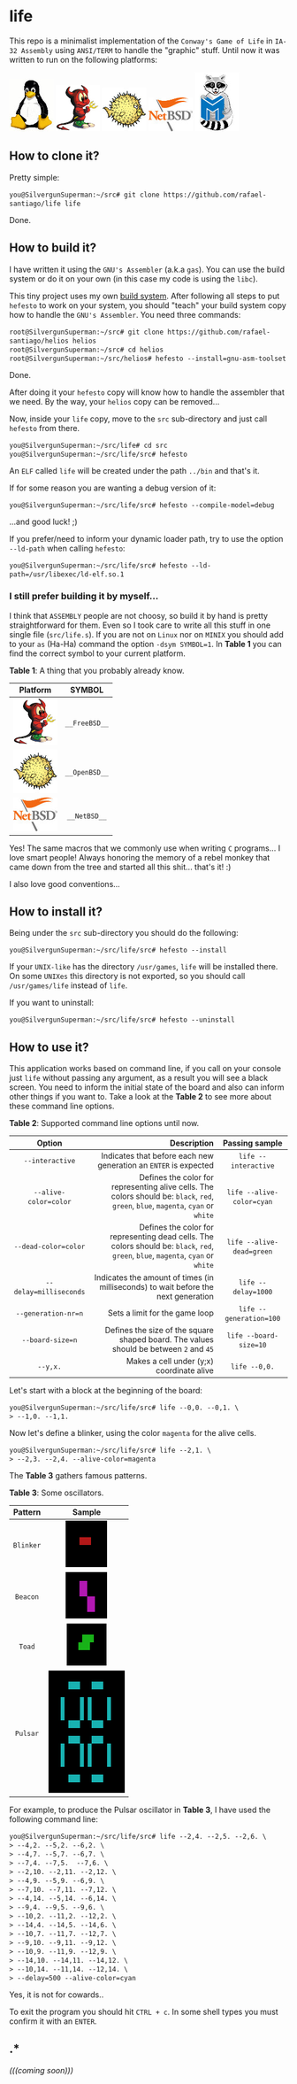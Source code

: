# life

This repo is a minimalist implementation of the ``Conway's Game of Life`` in ``IA-32 Assembly`` using
``ANSI/TERM`` to handle the "graphic" stuff. Until now it was written to run on the following platforms:

![Linux](https://github.com/rafael-santiago/life/blob/master/etc/small-tux.jpg "Linux") ![FreeBSD](https://github.com/rafael-santiago/life/blob/master/etc/small-beastie.jpg "FreeBSD") ![OpenBSD](https://github.com/rafael-santiago/life/blob/master/etc/small-puffy.jpg "OpenBSD") ![NetBSD](https://github.com/rafael-santiago/life/blob/master/etc/small-netbsd-flag.jpg "NetBSD") ![MINIX](https://github.com/rafael-santiago/life/blob/master/etc/small-raccoon.jpg "MINIX")

## How to clone it?

Pretty simple:

```
you@SilvergunSuperman:~/src# git clone https://github.com/rafael-santiago/life life
```

Done.

## How to build it?

I have written it using the ``GNU's Assembler`` (a.k.a ``gas``). You can use the build system or do it
on your own (in this case my code is using the ``libc``).

This tiny project uses my own [build system](https://github.com/rafael-santiago/hefesto). After following
all steps to put ``hefesto`` to work on your system, you should "teach" your build system copy how to handle the
``GNU's Assembler``. You need three commands:

```
root@SilvergunSuperman:~/src# git clone https://github.com/rafael-santiago/helios helios
root@SilvergunSuperman:~/src# cd helios
root@SilvergunSuperman:~/src/helios# hefesto --install=gnu-asm-toolset
```

Done.

After doing it your ``hefesto`` copy will know how to handle the assembler that we need. By the way, your
``helios`` copy can be removed...

Now, inside your ``life`` copy, move to the ``src`` sub-directory and just call ``hefesto`` from there.

```
you@SilvergunSuperman:~/src/life# cd src
you@SilvergunSuperman:~/src/life/src# hefesto
```

An ``ELF`` called ``life`` will be created under the path ``../bin`` and that's it.

If for some reason you are wanting a debug version of it:

```
you@SilvergunSuperman:~/src/life/src# hefesto --compile-model=debug
```

...and good luck! ;)

If you prefer/need to inform your dynamic loader path, try to use the option ``--ld-path`` when calling ``hefesto``:

```
you@SilvergunSuperman:~/src/life/src# hefesto --ld-path=/usr/libexec/ld-elf.so.1
```

### I still prefer building it by myself...

I think that ``ASSEMBLY`` people are not choosy, so build it by hand is pretty straightforward for them. Even so I took care
to write all this stuff in one single file (``src/life.s``). If you are not on ``Linux`` nor on ``MINIX`` you should add to 
your ``as`` (Ha-Ha) command the option ``-dsym SYMBOL=1``. In **Table 1** you can find the correct symbol to your current platform.

**Table 1**: A thing that you probably already know.

| **Platform**                                                                                       |    **SYMBOL**    |
|:--------------------------------------------------------------------------------------------------:|:----------------:|
| ![FreeBSD](https://github.com/rafael-santiago/life/blob/master/etc/small-beastie.jpg "FreeBSD")    |  ``__FreeBSD__`` |
| ![OpenBSD](https://github.com/rafael-santiago/life/blob/master/etc/small-puffy.jpg "OpenBSD")      |  ``__OpenBSD__`` |
| ![NetBSD](https://github.com/rafael-santiago/life/blob/master/etc/small-netbsd-flag.jpg "NetBSD")  |  ``__NetBSD__``  |

Yes! The same macros that we commonly use when writing ``C`` programs... I love smart people!
Always honoring the memory of a rebel monkey that came down from the tree and started all this shit... that's it! :)

I also love good conventions...

## How to install it?

Being under the ``src`` sub-directory you should do the following:

```
you@SilvergunSuperman:~/src/life/src# hefesto --install
```

If your ``UNIX-like`` has the directory ``/usr/games``, ``life`` will be installed there. On some ``UNIXes`` this directory
is not exported, so you should call ``/usr/games/life`` instead of ``life``.

If you want to uninstall:

```
you@SilvergunSuperman:~/src/life/src# hefesto --uninstall
```

## How to use it?

This application works based on command line, if you call on your console just ``life`` without passing any argument, as a result
you will see a black screen. You need to inform the initial state of the board and also can inform other things if you want to. Take a look
at the **Table 2** to see more about these command line options.

**Table 2**: Supported command line options until now.

|**Option**| **Description** | **Passing sample** |
|:--------:|----------------:|:----------:|
|``--interactive``          | Indicates that before each new generation an ``ENTER`` is expected | ``life --interactive`` |
|``--alive-color=color``  | Defines the color for representing alive cells. The colors should  be: ``black``, ``red``, ``green``, ``blue``, ``magenta``, ``cyan`` or ``white`` | ``life --alive-color=cyan`` |
|``--dead-color=color``   | Defines the color for representing dead cells. The colors should be: ``black``, ``red``, ``green``, ``blue``, ``magenta``, ``cyan`` or ``white`` | ``life --alive-dead=green`` |
|``--delay=milliseconds`` | Indicates the amount of times (in milliseconds) to wait before the next generation | ``life --delay=1000`` |
|``--generation-nr=n``      | Sets a limit for the game loop | ``life --generation=100`` |
|``--board-size=n``         | Defines the size of the square shaped board. The values should be between ``2`` and ``45`` | ``life --board-size=10`` |
|``--y,x.``        | Makes a cell under (y;x) coordinate alive | ``life --0,0.`` |

Let's start with a block at the beginning of the board:

```
you@SilvergunSuperman:~/src/life/src# life --0,0. --0,1. \
> --1,0. --1,1.
```

Now let's define a blinker, using the color ``magenta`` for the alive cells.


```
you@SilvergunSuperman:~/src/life/src# life --2,1. \
> --2,3. --2,4. --alive-color=magenta
```

The **Table 3** gathers famous patterns.

**Table 3**: Some oscillators.

| **Pattern** |                                      **Sample**                                      |
|:-----------:|:------------------------------------------------------------------------------------:|
| ``Blinker`` | ![blinker](https://github.com/rafael-santiago/life/blob/master/etc/life-blinker.gif) |
| ``Beacon``  | ![beacon](https://github.com/rafael-santiago/life/blob/master/etc/life-beacon.gif)   |
| ``Toad``    | ![toad](https://github.com/rafael-santiago/life/blob/master/etc/life-toad.gif)       |
| ``Pulsar``  | ![pulsar](https://github.com/rafael-santiago/life/blob/master/etc/life-pulsar.gif)   |

For example, to produce the Pulsar oscillator in **Table 3**, I have used the following command line:

```
you@SilvergunSuperman:~/src/life/src# life --2,4. --2,5. --2,6. \
> --4,2. --5,2. --6,2. \
> --4,7. --5,7. --6,7. \
> --7,4. --7,5.  --7,6. \
> --2,10. --2,11. --2,12. \
> --4,9. --5,9. --6,9. \
> --7,10. --7,11. --7,12. \
> --4,14. --5,14. --6,14. \
> --9,4. --9,5. --9,6. \
> --10,2. --11,2. --12,2. \
> --14,4. --14,5. --14,6. \
> --10,7. --11,7. --12,7. \
> --9,10. --9,11. --9,12. \
> --10,9. --11,9. --12,9. \
> --14,10. --14,11. --14,12. \
> --10,14. --11,14. --12,14. \
> --delay=500 --alive-color=cyan
```
Yes, it is not for cowards..

To exit the program you should hit ``CTRL + c``. In some shell types you must confirm it with an ``ENTER``.

## .*

*(((coming soon)))*
